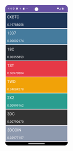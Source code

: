 <p align="center">
  <img src="https://github.com/meliskarci/CryptoCurrencyApp/blob/master/Screen.png?raw=true" width="200" />
</p>
